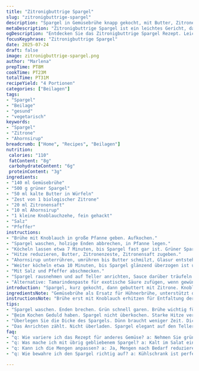 ```yaml
---
title: "Zitronigbuttrige Spargel"
slug: "zitronigbuttrige-spargel"
description: "Spargel in Gemüsebrühe knapp gekocht, mit Butter, Zitronensaft und -zeste verfeinert. Honig ersetzt durch Ahornsirup. Knoblauch statt Hühnerbrühe als würzige Grundnote. Die Mengen teils reduziert, um intensiveren Geschmack zu fördern. Zubereitungszeit leicht variierend. Schmeckt anders, aber frisch und leicht. Serviert als Beilage. Kein Gluten, Ei, Nüsse oder Milchprodukte außer Butter. Leicht säuerlich, zart süß, weich, aber noch bissfest. Für vier Portionen. Ideal auch mit grünem Spargel und Tamarindenpaste für exotischen Touch."
metaDescription: "Zitronigbuttrige Spargel ist ein leichtes Gericht, das mit Zitrone, Ahornsirup und Knoblauch verfeinert wird. Ein frisches Rezept."
ogDescription: "Entdecken Sie das Zitronigbuttrige Spargel Rezept. Leicht, frisch und mit einer besonderen Note aus Ahornsirup. Ideal als Beilage."
focusKeyphrase: "Zitronigbuttrige Spargel"
date: 2025-07-24
draft: false
image: zitronigbuttrige-spargel.png
author: "Marlena"
prepTime: PT8M
cookTime: PT23M
totalTime: PT31M
recipeYield: "4 Portionen"
categories: ["Beilagen"]
tags:
- "Spargel"
- "Beilage"
- "gesund"
- "vegetarisch"
keywords:
- "Spargel"
- "Zitrone"
- "Ahornsirup"
breadcrumb: ["Home", "Recipes", "Beilagen"]
nutrition: 
 calories: "110"
 fatContent: "8g"
 carbohydrateContent: "6g"
 proteinContent: "3g"
ingredients:
- "140 ml Gemüsebrühe"
- "500 g grüner Spargel"
- "50 ml kalte Butter in Würfeln"
- "Zest von 1 biologischer Zitrone"
- "20 ml Zitronensaft"
- "10 ml Ahornsirup"
- "1 kleine Knoblauchzehe, fein gehackt"
- "Salz"
- "Pfeffer"
instructions:
- "Brühe mit Knoblauch in große Pfanne geben. Aufkochen."
- "Spargel waschen, holzige Enden abbrechen, in Pfanne legen."
- "Köcheln lassen etwa 7 Minuten, bis Spargel fast gar ist. Grüner Spargel braucht weniger."
- "Hitze reduzieren, Butter, Zitronenzeste, Zitronensaft zugeben."
- "Ahornsirup unterrühren, umrühren bis Butter schmilzt, Glasur entsteht."
- "Weiter köcheln etwa 10 Minuten, bis Spargel glänzend überzogen ist und Geschmack sich verbindet."
- "Mit Salz und Pfeffer abschmecken."
- "Spargel rausnehmen und auf Teller anrichten, Sauce darüber träufeln."
- "Alternative: Tamarindenpaste für exotische Säure zufügen, wenn gewünscht."
introduction: "Spargel, kurz gekocht, dann gebuttert mit Zitrone. Knoblauch im Hintergrund. Ahornsirup als Honigersatz, weil weicher, runder. Grüne Stangen, bissfest. Die Brühe nicht Hühner, sondern Gemüse, klarer Geschmack, pflanzlich. Sparsam mit Butter - nur kalt, damit sie langsam Schmelze. Der Zitronenzest gibt Frische, der Saft milde Säure, süßer Ahornsirup rundet ab. Glasiert, glänzend. Nicht zäh, weich, aber fest genug, dass Biss bleibt. 4 Portionen für Beilage oder leichtes Hauptgericht. Fast keine Zubereitung, kurze Kochzeit, minimalistisch. Knoblauch feiner Akzent, kein Überlagerer. Locker, frisch, klar."
ingredientsNote: "Gemüsebrühe als Ersatz für Hühnerbrühe, unterstützt die vegane Option samt Butter. Spargel grün statt weiß, schneller gar. Butter in Würfeln kalt für bessere Emulsion, sanfter Schmelz. Zester der Zitrone unbedingt reiben, nicht zu viel – nur Haut, nichts Weißes, sonst bitter. Zitronensaft frisch gepresst. Ahornsirup statt Honig, um intensivere, weniger süße Note zu leisten. Knoblauch fein, gibt Grundwürze ohne zu dominieren. Salz und Pfeffer zuletzt, vorsichtig wegen Brühe. Tamarindenpaste kann experimentell beigegeben werden für exotischen Mix aus Säure und Süße. Spargel zu dick oder dünn - Kochzeit anpassen. Nicht verkochen, sonst matschig."
instructionsNote: "Brühe erst mit Knoblauch erhitzen für Entfaltung der Aromen. Spargel ganz ins kochende Wasser legen, Hitze reduzieren, einköcheln lassen, nicht kochen. Dauer kürzer oder länger je nach Spargel. Butter in kalten Würfeln hinzugeben, nicht komplett zerlaufen, kleine Butterstückchen im warmen Sud. Zitronenzeste leicht eingerührt für Öle und Duftstoffe. Mit Zitronensaft auffrischen, nicht zu lange kochen, damit Frische bleibt. Ahornsirup am Ende unterrühren, süßt mild und bindet die Sauce. Mitzucken, öfter mal rühren, damit nichts brennt oder sich Butter trennt. Abschmecken kompliziert, lieber wenig Salz, wenig Pfeffer. Glasiert heißt, Spargel wird überzogen, nicht ertränkt. Servieren sofort. Variation mit Tamarinde kurz vor Schluss zugeben, sonst bitter."
tips:
- "Spargel waschen. Enden brechen. Grün schnell garen. Brühe wichtig fürs Aroma. Knoblauch zuerst anbraten. Hitze danach reduzieren. Butter in kalten Würfeln. Langsam schmelzen lassen. Zesten der Zitrone frisch reiben. Nicht zu viel weiße Haut. Zitronensaft frisch gepresst nutzen. Ansonsten bitter. Ahornsirup am Ende einkochen für Geschmack. Für nussfreie Kosten. Gut umrühren. Sauce nicht trennen. Alles glänzend."
- "Beim Kochen Geduld haben. Spargel nicht überkochen. Starke Hitze vermeiden. Gemüsebrühe mit Knoblauch gut vermengen. Wenig Salz verwenden. Ahornsirup gibt Süße, bindet. Zeste nicht direkt lange kochen. Immer wieder umrühren. Wichtig für gleichmäßige Konsistenz. Dies gilt auch für die Sauce. Tamarindenpaste kann Atmosphäre bringen. Kurz vor dem Ende. Etwas fruchtig, leicht exotisch."
- "Überlegen Sie die Dicke des Spargels. Dünn braucht weniger Zeit. Dickere Stangen länger kochen. Am besten im Test die Bissfestigkeit prüfen. Rezept ist anpassbar. Für Event oder Feier. Kann mit anderem Gemüse kombiniert werden. Karotten passen gut. Bissfestigkeit ist entscheidend. Zubereitungszeiten variieren mit dem Spargel. Achtung auf das Grillen oder Backen. Alternativen mit Quinoa oder Reis."
- "Das Anrichten zählt. Nicht überladen. Spargel elegant auf den Teller. Sauce darüber träufeln. Etwas frische Zitrone. Ersatz für Fleisch. Passt gut zu verschiedenen Gericht. Frisch gebackenes Brot als Beilage. Auch zusammen mit Kartoffeln möglich. Wichtig, sofort servieren. Geschmack bleibt frisch. Richtig temperiert ist alles besser. Zubereitung in 30 Minuten ist realistisch. Perfekt für schnelle Küche."
faq:
- "q: Wie variere ich das Rezept für anderes Gemüse? a: Nehmen Sie grüne Bohnen oder Brokkoli. Kochen Sie diese kurz vor dem Spargel. Einfach umso vielfältiger. Kombinieren bringt neuen Geschmack. Sommerliches Gemüse passt gut. Ergänzen Sie mit ähnlichen Zubereitungen."
- "q: Was mache ich mit übrig gebliebenem Spargel? a: Kalt im Salat einfügen. Oder aufwärmen in einer Pfanne. Fügen Sie zusätzliche Gewürze hinzu. Starker, herzhafter Geschmack ist möglich. Kurzes Erhitzen erhält die Frische. Spargel darf nicht matschig werden."
- "q: Kann ich die Mengen anpassen? a: Ja, Mengen nach Bedarf reduzieren oder erhöhen. Mehr für größere Portionen. Weniger für kleinere Märkte. Die Sauce bleibt gleich. Weniger Butter macht weniger Fett. Geschmack bleibt dennoch spannend."
- "q: Wie bewahre ich den Spargel richtig auf? a: Kühlschrank ist perfekt. In einem feuchten Tuch eingewickelt. Kalt lagern, damit er frisch bleibt. Oder kurz blanchieren. Einfrieren ist auch eine Option. Farbe und Geschmack bleiben jedoch erhalten."

---
```

